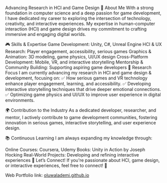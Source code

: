 Advancing Research in HCI and Game Design
🚀 About Me
With a strong foundation in computer science and a deep passion for game development, I have dedicated my career to exploring the intersection of technology, creativity, and interactive experiences. My expertise in human-computer interaction (HCI) and game design drives my commitment to crafting immersive and engaging digital worlds.

🎮 Skills & Expertise
Game Development: Unity, C#, Unreal Engine
HCI & UX Research: Player engagement, accessibility, serious games
Graphics & Animation: 3D modeling, game physics, UI/UX design
Cross-Platform Development: Mobile, VR, and interactive storytelling
Mentorship & Community Building: Supporting aspiring game developers
🔬 Research Focus
I am currently advancing my research in HCI and game design & development, focusing on:
✅ How serious games and VR technology enhance player engagement, learning, and accessibility.
✅ Developing interactive storytelling techniques that drive deeper emotional connections.
✅ Optimizing game physics and UI/UX to improve user experience in digital environments.

🌍 Contribution to the Industry
As a dedicated developer, researcher, and mentor, I actively contribute to game development communities, fostering innovation in serious games, interactive storytelling, and user experience design.

📚 Continuous Learning
I am always expanding my knowledge through:

Online Courses: Coursera, Udemy
Books: Unity in Action by Joseph Hocking
Real-World Projects: Developing and refining interactive experiences
📩 Let’s Connect!
If you're passionate about HCI, game design, or interactive experiences, feel free to connect! 🚀

 Web Portfolio link: [oluwalademi.github.io](https://oluwalademi.github.io/)
